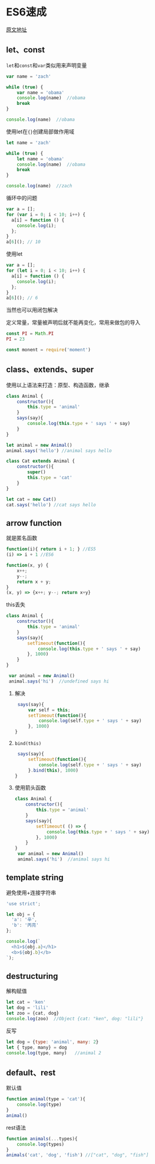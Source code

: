 # ES6速成

[原文地址](http://www.jianshu.com/p/ebfeb687eb70)

## let、const

`let`和`const`和`var`类似用来声明变量

````javascript
var name = 'zach'

while (true) {
    var name = 'obama'
    console.log(name)  //obama
    break
}

console.log(name)  //obama
````

使用let在`{}`创建局部做作用域

```javascript
let name = 'zach'

while (true) {
    let name = 'obama'
    console.log(name)  //obama
    break
}

console.log(name)  //zach
```

循环中的问题

````javascript
var a = [];
for (var i = 0; i < 10; i++) {
  a[i] = function () {
    console.log(i);
  };
}
a[6](); // 10
````

 使用let

```javascript
var a = [];
for (let i = 0; i < 10; i++) {
  a[i] = function () {
    console.log(i);
  };
}
a[6](); // 6
```

当然也可以用闭包解决

定义常量，常量被声明后就不能再变化，常用来做包的导入

```javascript
const PI = Math.PI
PI = 23

const monent = require('moment')
```

## class、extends、super

使用以上语法来打造：原型、构造函数，继承

```javascript
class Animal {
    constructor(){
        this.type = 'animal'
    }
    says(say){
        console.log(this.type + ' says ' + say)
    }
}

let animal = new Animal()
animal.says('hello') //animal says hello

class Cat extends Animal {
    constructor(){
        super()
        this.type = 'cat'
    }
}

let cat = new Cat()
cat.says('hello') //cat says hello
```

## arrow function

就是匿名函数

```javascript
function(i){ return i + 1; } //ES5
(i) => i + 1 //ES6

function(x, y) { 
    x++;
    y--;
    return x + y;
}
(x, y) => {x++; y--; return x+y}
```

this丢失

````javascript
class Animal {
    constructor(){
        this.type = 'animal'
    }
    says(say){
        setTimeout(function(){
            console.log(this.type + ' says ' + say)
        }, 1000)
    }
}

 var animal = new Animal()
 animal.says('hi')  //undefined says hi
````

1. 解决

   ````javascript
    says(say){
        var self = this;
        setTimeout(function(){
            console.log(self.type + ' says ' + say)
        }, 1000)
   }
   ````

2. `bind(this)`

   ````javascript
    says(say){
        setTimeout(function(){
            console.log(self.type + ' says ' + say)
        }.bind(this), 1000)
   }
   ````

3. 使用箭头函数

   ```javascript
   class Animal {
       constructor(){
           this.type = 'animal'
       }
       says(say){
           setTimeout( () => {
               console.log(this.type + ' says ' + say)
           }, 1000)
       }
   }
    var animal = new Animal()
    animal.says('hi')  //animal says hi
   ```

## template string

避免使用+连接字符串

````javascript
'use strict';

let obj = {
  'a': '辛',
  'b': '丙亮'
};

console.log(`
  <h1>${obj.a}</h1>
  <b>${obj.b}</b>
`);
````

## destructuring

解构赋值

```javascript
let cat = 'ken'
let dog = 'lili'
let zoo = {cat, dog}
console.log(zoo)  //Object {cat: "ken", dog: "lili"}
```

反写

```javascript
let dog = {type: 'animal', many: 2}
let { type, many} = dog
console.log(type, many)   //animal 2
```

## default、rest

默认值

```javascript
function animal(type = 'cat'){
    console.log(type)
}
animal()
```

rest语法

```javascript
function animals(...types){
    console.log(types)
}
animals('cat', 'dog', 'fish') //["cat", "dog", "fish"]
```

